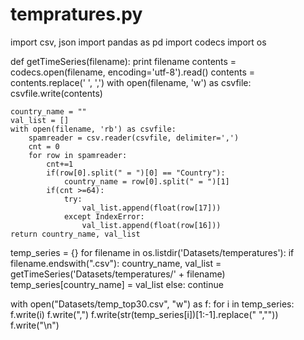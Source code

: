 # tempratures.py

import csv, json
import pandas as pd
import codecs
import os


def getTimeSeries(filename):
    print filename
    contents = codecs.open(filename, encoding='utf-8').read()
    contents = contents.replace('   ', ',')
    with open(filename, 'w') as csvfile:
        csvfile.write(contents)

    country_name = ""
    val_list = []
    with open(filename, 'rb') as csvfile:
        spamreader = csv.reader(csvfile, delimiter=',')
        cnt = 0
        for row in spamreader:
            cnt+=1
            if(row[0].split(" = ")[0] == "Country"):
                country_name = row[0].split(" = ")[1]
            if(cnt >=64):
                try:
                    val_list.append(float(row[17]))
                except IndexError:
                    val_list.append(float(row[16]))
    return country_name, val_list


temp_series = {}
for filename in os.listdir('Datasets/temperatures'):
    if filename.endswith(".csv"):
        country_name, val_list = getTimeSeries('Datasets/temperatures/' + filename)
        temp_series[country_name] = val_list
    else:
        continue




with open("Datasets/temp_top30.csv", "w") as f:
    for i in temp_series:
        f.write(i)
        f.write(",")
        f.write(str(temp_series[i])[1:-1].replace(" ",""))
        f.write("\n")
